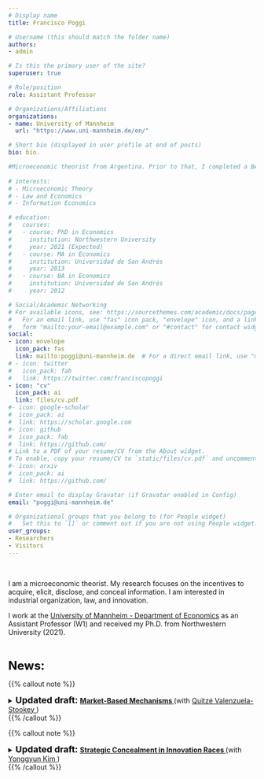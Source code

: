 ```yaml
---
# Display name
title: Francisco Poggi

# Username (this should match the folder name)
authors:
- admin

# Is this the primary user of the site?
superuser: true

# Role/position
role: Assistant Professor

# Organizations/Affiliations
organizations:
- name: University of Mannheim
  url: "https://www.uni-mannheim.de/en/"

# Short bio (displayed in user profile at end of posts)
bio: bio.

#Microeconomic theorist from Argentina. Prior to that, I completed a BA and MA at [Universidad de San Andrés](https://www.udesa.edu.ar/departamento-de-economia) and received my Ph.D. from Northwestern University.
 
# interests:
# - Microeconomic Theory
# - Law and Economics
# - Information Economics

# education:
#   courses:
#   - course: PhD in Economics
#     institution: Northwestern University
#     year: 2021 (Expected)
#   - course: MA in Economics
#     institution: Universidad de San Andrés
#     year: 2013
#   - course: BA in Economics
#     institution: Universidad de San Andrés
#     year: 2012

# Social/Academic Networking
# For available icons, see: https://sourcethemes.com/academic/docs/page-builder/#icons
#   For an email link, use "fas" icon pack, "envelope" icon, and a link in the
#   form "mailto:your-email@example.com" or "#contact" for contact widget.
social:
- icon: envelope
  icon_pack: fas
  link: mailto:poggi@uni-mannheim.de  # For a direct email link, use "mailto:fpoggi@u.northwestern.edu".
# - icon: twitter
#   icon_pack: fab
#   link: https://twitter.com/franciscopoggi
- icon: "cv"
  icon_pack: ai
  link: files/cv.pdf
#- icon: google-scholar
#  icon_pack: ai
#  link: https://scholar.google.com
#- icon: github
#  icon_pack: fab
#  link: https://github.com/
# Link to a PDF of your resume/CV from the About widget.
# To enable, copy your resume/CV to `static/files/cv.pdf` and uncomment the lines below.
#- icon: arxiv
#  icon_pack: ai
#  link: https://github.com/

# Enter email to display Gravatar (if Gravatar enabled in Config)
email: "poggi@uni-mannheim.de"

# Organizational groups that you belong to (for People widget)
#   Set this to `[]` or comment out if you are not using People widget.
user_groups:
- Researchers
- Visitors
---
```

<br>

I am a microeconomic theorist. My research focuses on the incentives to acquire, elicit, disclose, and conceal information. I am interested in industrial organization, law, and innovation.

I work at the [University of Mannheim - Department of Economics](https://www.vwl.uni-mannheim.de/en/) as an Assistant Professor (W1) and received my Ph.D. from Northwestern University (2021).

<!-- {{< tweet 666616452582129664 >}} -->

<br>

<font size="5"
          color="black">
          <b>News: </b> 
        </font> 

{{% callout note %}}
<details>
<summary>
<font size="4"
          color="black">
          <b>Updated draft: </b> 
        </font>  
        <b><a href="https://www.franciscopoggi.com/files/mbm.pdf" target="_blank"> Market-Based Mechanisms </a></b> (with <a href="http://www.quitzevalenzuelastookey.com" target="_blank"> Quitzé Valenzuela-Stookey </a>)
</summary>
<br>
We study the problem of a principal who conditions their actions on the outcomes of a competitive market as a proxy for an unobserved payoff-relevant state. Agents in the market have private information about the state, and their choices reflect both their beliefs about the state and their expectations of the principal's actions. This introduces two-way feedback between policy and the market. In a general setting, we characterize the set of joint distributions of market outcomes, principal actions, and states that can be implemented in equilibrium by a principal with commitment power. We focus in particular on implementation under constraints imposed by concerns about manipulation and equilibrium multiplicity. Our characterization of the implementable set admits a tractable representation, and significantly simplifies the principal's design problem. We apply our results to study bailout policies. 
</details>        
{{% /callout %}}

{{% callout note %}}
<details>
<summary>
<font size="4"
          color="black">
          <b>Updated draft: </b> 
        </font>  
        <b><a href="https://www.franciscopoggi.com/files/SCIR.pdf" target="_blank"> Strategic Concealment in Innovation Races </a></b> (with <a href="https://sites.google.com/view/yonggyun-yg-kim/" target="_blank"> Yonggyun Kim </a>)
</summary>
<br>
We investigate firms’ incentives to conceal intermediate research discoveries in innovation
races. To study this, we introduce an innovation game where two racing firms
dynamically allocate their resources between two distinct research and development
(R&D) paths: (i) developing an innovative product with the currently available technology; (ii) conducting research to discover a faster technology for developing it. We fully characterize the equilibrium behavior of the firms in the cases where their research progress is public and private information. Then, we extend the model by allowing firms to conceal or license their intermediate discoveries. When the reward for winning the race is high, firms may conceal their interim discoveries, which slows down the pace of innovation.
</details>        
{{% /callout %}}



<!-- {{% callout note %}}
<details>
<summary>
<font size="4"
          color="red">
          New version: 
        </font>  <b>Market-Based Mechanisms</b> (with Quitzé Valenzuela-Stookey)
</summary>
<a href="https://www.franciscopoggi.com/files/mbm.pdf" target="_blank">PDF here</a>
</details>        
{{% /callout %}} -->
<!-- {{% callout note %}}
<details>
<summary>
<font size="4"
          color="red">
          Draft coming soon:
        </font> <b> Rewarding Scientific Discoveries </b>
</summary>
This paper develops a normative theory of scientific compensation. A sequence of short-lived agents decide how to approach a process of scientific discovery. Agents can engage in applied research, that might produce something of intrinsic value, or basic research, that produces information about the world. Basic research is valuable because  guides the posterior allocation of resources in the applied research process. Considering a principal that provides incentives through monetary payments, I give conditions under which the agents can be induced to approach discovery efficiently, and in a way that is robust to agents' beliefs and lifespan. Moreover, I show that, in order to provide these incentives, positive findings (those who indicate that a certain research direction is promising) should be rewarded more handsomely than negative findings (that show that a certain research direction is futile).
</details>
{{% /callout %}} -->
<!-- My research focuses on the dynamics of information acquisition and experimentation. --> <!-- The questions I find most exciting are related to research and development, innovation, law, and organizations. -->
<!-- {{% callout note %}}
At some point in the summer, I will join <a href="https://www.vwl.uni-mannheim.de/en/" target="_blank">the University of Mannheim</a> as an Assistant Professor.
{{% /callout %}} -->
